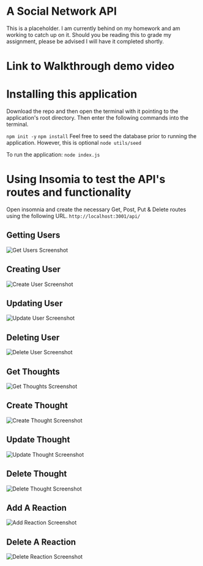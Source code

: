 # A Social Network API
This is a placeholder. I am currently behind on my homework and am working to catch up on it. Should you be reading this to grade my assignment, please be advised I will have it completed shortly.
# Link to Walkthrough demo video

# Installing this application
Download the repo and then open the terminal with it pointing to the application's root directory. Then enter the following commands into the terminal. 

`npm init -y`
`npm install`
Feel free to seed the database prior to running the application. However, this is optional
`node utils/seed`

To run the application:
`node index.js`

# Using Insomia to test the API's routes and functionality
Open insomnia and create the necessary Get, Post, Put & Delete routes using the following URL.
`http://localhost:3001/api/`
## Getting Users
![Get Users Screenshot](/assets/images/getUsers.png)
## Creating User
![Create User Screenshot](/assets/images/createUser.png)
## Updating User
![Update User Screenshot](/assets/images/updateUser.png)
## Deleting User
![Delete User Screenshot](/assets/images/deleteUser.png)
## Get Thoughts
![Get Thoughts Screenshot](/assets/images/)
## Create Thought
![Create Thought Screenshot](/assets/images/CreateThought.png)
## Update Thought
![Update Thought Screenshot](/assets/images/updateThoughts.png)
## Delete Thought
![Delete Thought Screenshot](/assets/images/deleteThought.png)
## Add A Reaction
![Add Reaction Screenshot](/assets/images/addReaction.png)
## Delete A Reaction
![Delete Reaction Screenshot](/assets/images/deleteReaction.png)



